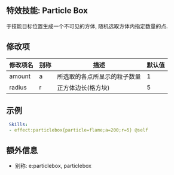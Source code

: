 特效技能: Particle Box
--------------------------

于技能目标位置生成一个不可见的方体, 随机选取方体内指定数量的点.

修改项
----------

| 修改项名 | 别称    | 描述                                                                                                    | 默认值 |
|-----------|------------|----------------------------------------------------------------------------------------------------------------|---------------|
| amount | a | 所选取的各点所显示的粒子数量 | 1 |
| radius    | r     | 正方体边长(格方块) | 5             |

示例
--------

```yaml
 Skills:
 - effect:particlebox{particle=flame;a=200;r=5} @self
```

额外信息
---

- 别称: e:particlebox, particlebox